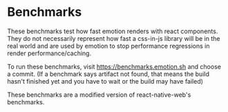 # Benchmarks

These benchmarks test how fast emotion renders with react components. They do not necessarily represent how fast a css-in-js library will be in the real world and are used by emotion to stop performance regressions in render performance/caching.

To run these benchmarks, visit https://benchmarks.emotion.sh and choose a commit. (If a benchmark says artifact not found, that means the build hasn't finished yet and you have to wait or the build may have failed)

These benchmarks are a modified version of react-native-web's benchmarks.
